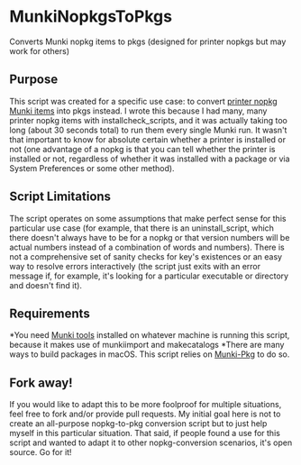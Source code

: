# MunkiNopkgsToPkgs
Converts Munki nopkg items to pkgs (designed for printer nopkgs but may work for others)

## Purpose
This script was created for a specific use case: to convert [printer nopkg Munki items](https://github.com/munki/munki/wiki/Managing-Printers-With-Munki#nopkg-method) into pkgs instead. I wrote this because I had many, many printer nopkg items with installcheck_scripts, and it was actually taking too long (about 30 seconds total) to run them every single Munki run. It wasn't that important to know for absolute certain whether a printer is installed or not (one advantage of a nopkg is that you can tell whether the printer is installed or not, regardless of whether it was installed with a package or via System Preferences or some other method).

## Script Limitations
The script operates on some assumptions that make perfect sense for this particular use case (for example, that there is an uninstall_script, which there doesn't always have to be for a nopkg or that version numbers will be actual numbers instead of a combination of words and numbers). There is not a comprehensive set of sanity checks for key's existences or an easy way to resolve errors interactively (the script just exits with an error message if, for example, it's looking for a particular executable or directory and doesn't find it).

## Requirements
  *You need [Munki tools](https://github.com/munki/munki/releases/latest) installed on whatever machine is running this script, because it makes use of munkiimport and makecatalogs
  *There are many ways to build packages in macOS. This script relies on [Munki-Pkg](https://github.com/munki/munki-pkg) to do so.

## Fork away!
If you would like to adapt this to be more foolproof for multiple situations, feel free to fork and/or provide pull requests. My initial goal here is not to create an all-purpose nopkg-to-pkg conversion script but to just help myself in this particular situation. That said, if people found a use for this script and wanted to adapt it to other nopkg-conversion scenarios, it's open source. Go for it!
